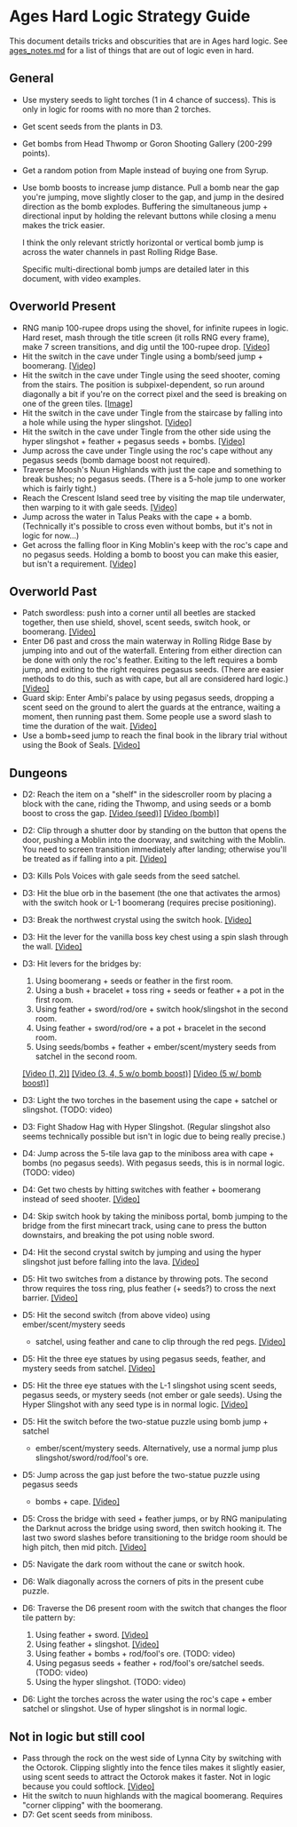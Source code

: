 # Ages Hard Logic Strategy Guide

This document details tricks and obscurities that are in Ages hard logic.
See
[ages_notes.md](https://github.com/jangler/oracles-randomizer/blob/doc/ages_notes.md)
for a list of things that are out of logic even in hard.

## General

- Use mystery seeds to light torches (1 in 4 chance of success). This is only
  in logic for rooms with no more than 2 torches.
- Get scent seeds from the plants in D3.
- Get bombs from Head Thwomp or Goron Shooting Gallery (200-299 points).
- Get a random potion from Maple instead of buying one from Syrup.
- Use bomb boosts to increase jump distance. Pull a bomb near the gap you're
  jumping, move slightly closer to the gap, and jump in the desired direction
  as the bomb explodes. Buffering the simultaneous jump + directional input by
  holding the relevant buttons while closing a menu makes the trick easier.

  I think the only relevant strictly horizontal or vertical bomb jump is across
  the water channels in past Rolling Ridge Base.

  Specific multi-directional bomb jumps are detailed later in this document,
  with video examples.

## Overworld Present

- RNG manip 100-rupee drops using the shovel, for infinite rupees in logic.
  Hard reset, mash through the title screen (it rolls RNG every frame), make 7
  screen transitions, and dig until the 100-rupee drop.
  [[Video]](https://imgur.com/d7DXw1T)
- Hit the switch in the cave under Tingle using a bomb/seed jump + boomerang.
  [[Video]](https://imgur.com/oFWQkty)
- Hit the switch in the cave under Tingle using the seed shooter, coming from
  the stairs. The position is subpixel-dependent, so run around diagonally a
  bit if you're on the correct pixel and the seed is breaking on one of the
  green tiles.
  [[Image]](https://cdn.discordapp.com/attachments/523574765160628245/692422509236060200/unknown.png)
- Hit the switch in the cave under Tingle from the staircase by falling into
  a hole while using the hyper slingshot.
  [[Video]](https://i.imgur.com/Red8h9q.mp4)
- Hit the switch in the cave under Tingle from the other side using the hyper
  slingshot + feather + pegasus seeds + bombs.
  [[Video]](https://i.imgur.com/pBTTsFz.mp4)
- Jump across the cave under Tingle using the roc's cape without any pegasus
  seeds (bomb damage boost not required).
- Traverse Moosh's Nuun Highlands with just the cape and something to break
  bushes; no pegasus seeds. (There is a 5-hole jump to one worker which is
  fairly tight.)
- Reach the Crescent Island seed tree by visiting the map tile underwater, then
  warping to it with gale seeds. [[Video]](https://imgur.com/aIYSznK)
- Jump across the water in Talus Peaks with the cape + a bomb. (Technically it's
  possible to cross even without bombs, but it's not in logic for now...)
- Get across the falling floor in King Moblin's keep with the roc's cape and no
  pegasus seeds. Holding a bomb to boost you can make this easier, but isn't
  a requirement. [[Video]](https://imgur.com/7JpW3Zw)

## Overworld Past

- Patch swordless: push into a corner until all beetles are stacked together,
  then use shield, shovel, scent seeds, switch hook, or boomerang.
  [[Video]](https://imgur.com/EQ5sKXQ)
- Enter D6 past and cross the main waterway in Rolling Ridge Base by jumping
  into and out of the waterfall. Entering from either direction can be done with
  only the roc's feather. Exiting to the left requires a bomb jump, and exiting
  to the right requires pegasus seeds. (There are easier methods to do this,
  such as with cape, but all are considered hard logic.)
  [[Video]](https://imgur.com/VOFhLXo)
- Guard skip: Enter Ambi's palace by using pegasus seeds, dropping a scent seed
  on the ground to alert the guards at the entrance, waiting a moment, then
  running past them. Some people use a sword slash to time the duration of the
  wait. [[Video]](https://imgur.com/RYv3tJV)
- Use a bomb+seed jump to reach the final book in the library trial without
  using the Book of Seals. [[Video]](https://imgur.com/CJUnM1J)

## Dungeons

- D2: Reach the item on a "shelf" in the sidescroller room by placing a block
  with the cane, riding the Thwomp, and using seeds or a bomb boost to cross the
  gap. [[Video (seed)]](https://imgur.com/WvhLkeV)
  [[Video (bomb)]](https://www.youtube.com/watch?v=2BwkmYC3mt0)
- D2: Clip through a shutter door by standing on the button that opens the door,
  pushing a Moblin into the doorway, and switching with the Moblin. You need to
  screen transition immediately after landing; otherwise you'll be treated as if
  falling into a pit. [[Video]](https://imgur.com/MlG2BsD)
- D3: Kills Pols Voices with gale seeds from the seed satchel.
- D3: Hit the blue orb in the basement (the one that activates the armos) with
  the switch hook or L-1 boomerang (requires precise positioning).
- D3: Break the northwest crystal using the switch hook.
  [[Video]](https://imgur.com/Npbaxgl)
- D3: Hit the lever for the vanilla boss key chest using a spin slash through
  the wall. [[Video]](https://imgur.com/z33pbqo)
- D3: Hit levers for the bridges by:
	1. Using boomerang + seeds or feather in the first room.
	2. Using a bush + bracelet + toss ring + seeds or feather + a pot in the
	   first room.
	3. Using feather + sword/rod/ore + switch hook/slingshot in the second room.
	4. Using feather + sword/rod/ore + a pot + bracelet in the second room.
	5. Using seeds/bombs + feather + ember/scent/mystery seeds from satchel in
	   the second room.

  [[Video (1, 2)]](https://imgur.com/UlsnuZk)
  [[Video (3, 4, 5 w/o bomb boost)]](https://imgur.com/NQqydo1)
  [[Video (5 w/ bomb boost)]](https://clips.twitch.tv/LazyImpartialLadiesMVGame)
- D3: Light the two torches in the basement using the cape + satchel or
  slingshot. (TODO: video)
- D3: Fight Shadow Hag with Hyper Slingshot. (Regular slingshot also seems
  technically possible but isn't in logic due to being really precise.)
- D4: Jump across the 5-tile lava gap to the miniboss area with cape + bombs (no
  pegasus seeds). With pegasus seeds, this is in normal logic. (TODO: video)
- D4: Get two chests by hitting switches with feather + boomerang instead of
  seed shooter. [[Video]](https://imgur.com/6VwIghQ)
- D4: Skip switch hook by taking the miniboss portal, bomb jumping to the bridge
  from the first minecart track, using cane to press the button downstairs, and
  breaking the pot using noble sword.
- D4: Hit the second crystal switch by jumping and using the hyper slingshot
  just before falling into the lava. [[Video]](https://i.imgur.com/PUCIBjO.mp4)
- D5: Hit two switches from a distance by throwing pots. The second throw
  requires the toss ring, plus feather (+ seeds?) to cross the next barrier.
  [[Video]](https://imgur.com/WECGE2Q)
- D5: Hit the second switch (from above video) using ember/scent/mystery seeds
  + satchel, using feather and cane to clip through the red pegs.
  [[Video]](https://clips.twitch.tv/RefinedBlightedPuffinPupper)
- D5: Hit the three eye statues by using pegasus seeds, feather, and mystery
  seeds from satchel. [[Video]](https://imgur.com/qm40r17)
- D5: Hit the three eye statues with the L-1 slingshot using scent seeds,
  pegasus seeds, or mystery seeds (not ember or gale seeds). Using the Hyper
  Slingshot with any seed type is in normal logic.
  [[Video]](https://i.imgur.com/dTf8LyD.mp4)
- D5: Hit the switch before the two-statue puzzle using bomb jump + satchel
  + ember/scent/mystery seeds. Alternatively, use a normal jump plus
  slingshot/sword/rod/fool's ore.
- D5: Jump across the gap just before the two-statue puzzle using pegasus seeds
  + bombs + cape.
  [[Video]](https://i.imgur.com/8cbWuiH.mp4)
- D5: Cross the bridge with seed + feather jumps, or by RNG manipulating the
  Darknut across the bridge using sword, then switch hooking it. The last two
  sword slashes before transitioning to the bridge room should be high pitch,
  then mid pitch. [[Video]](https://imgur.com/GFhmX7G)
- D5: Navigate the dark room without the cane or switch hook.
- D6: Walk diagonally across the corners of pits in the present cube puzzle.
- D6: Traverse the D6 present room with the switch that changes the floor tile pattern by:
    1. Using feather + sword. [[Video]](https://clips.twitch.tv/CrunchyBlushingHummingbirdMingLee)
    2. Using feather + slingshot. [[Video]](https://i.imgur.com/P7oj9Zr.mp4)
    3. Using feather + bombs + rod/fool's ore. (TODO: video)
    4. Using pegasus seeds + feather + rod/fool's ore/satchel seeds. (TODO:
       video)
    5. Using the hyper slingshot. (TODO: video)
- D6: Light the torches across the water using the roc's cape + ember satchel or
  slingshot. Use of hyper slingshot is in normal logic.

## Not in logic but still cool

- Pass through the rock on the west side of Lynna City by switching with the
  Octorok. Clipping slightly into the fence tiles makes it slightly easier,
  using scent seeds to attract the Octorok makes it faster. Not in logic because
  you could softlock.
  [[Video]](https://imgur.com/vqk16pi)
- Hit the switch to nuun highlands with the magical boomerang. Requires "corner
  clipping" with the boomerang.
- D7: Get scent seeds from miniboss.
